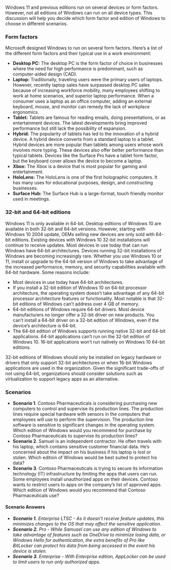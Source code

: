 Windows 11 and previous editions run on several devices or form factors. However, not all editions of Windows can run on all device types. This discussion will help you decide which form factor and edition of Windows to choose in different scenarios.

### Form factors

Microsoft designed Windows to run on several form factors. Here’s a list of the different form factors and their typical use in a work environment:

 -  **Desktop PC:** The desktop PC is the form factor of choice in businesses where the need for high performance is predominant, such as computer-aided design (CAD).
 -  **Laptop:** Traditionally, traveling users were the primary users of laptops. However, recently laptop sales have surpassed desktop PC sales because of increasing workforce mobility, many employees shifting to work at home scenarios, and superior laptop performance. When a consumer uses a laptop as an office computer, adding an external keyboard, mouse, and monitor can remedy the lack of workplace ergonomics.
 -  **Tablet:** Tablets are famous for reading emails, doing presentations, or as entertainment devices. The latest developments bring improved performance but still lack the possibility of expansion.
 -  **Hybrid:** The popularity of tablets has led to the innovation of a hybrid device. A hybrid device converts from a standard laptop to a tablet. Hybrid devices are more popular than tablets among users whose work involves more typing. These devices also offer better performance than typical tablets. Devices like the Surface Pro have a tablet form factor, but the keyboard cover allows the device to become a laptop.
 -  **Xbox:** The Xbox is a device that is most popular for gaming and entertainment.
 -  **HoloLens:** The HoloLens is one of the first holographic computers. It has many uses for educational purposes, design, and constructing businesses.
 -  **Surface Hub:** The Surface Hub is a large-format, touch friendly monitor used in meetings.

### 32-bit and 64-bit editions

Windows 11 is only available in 64-bit. Desktop editions of Windows 10 are available in both 32-bit and 64-bit versions. However, starting with Windows 10 2004 update, OEMs selling new devices are only sold with 64-bit editions. Existing devices with Windows 10 32-bit installations will continue to receive updates. Most devices in use today that can run Windows have 64-bit architectures. Devices running 32-bit installations of Windows are becoming increasingly rare.
Whether you use Windows 10 or 11, install or upgrade to the 64-bit version of Windows to take advantage of the increased performance, memory, and security capabilities available with 64-bit hardware. Some reasons include:

 -  Most devices in use today have 64-bit architectures.
 -  If you install a 32-bit edition of Windows 10 on 64-bit processor architecture, the operating system doesn’t take advantage of any 64-bit processor architecture features or functionality. Most notable is that 32-bit editions of Windows can’t address over 4 GB of memory.
 -  64-bit editions of Windows require 64-bit drivers. Most device manufacturers no longer offer a 32-bit driver on new products. You can’t install a 64-bit driver on a 32-bit edition of Windows, even if the device’s architecture is 64-bit.
 -  The 64-bit edition of Windows supports running native 32-bit and 64-bit applications. 64-bit applications can’t run on the 32-bit edition of Windows 10. 16-bit applications won’t run natively on Windows 10 64-bit editions.

32-bit editions of Windows should only be installed on legacy hardware or drivers that only support 32-bit architectures or when 16-bit Windows applications are used in the organization. Given the significant trade-offs of not using 64-bit, organizations should consider solutions such as virtualization to support legacy apps as an alternative.

### Scenarios

 -  **Scenario 1**. Contoso Pharmaceuticals is considering purchasing new computers to control and supervise its production lines. The production lines require special hardware with sensors in the computers that employees will use to perform the supervision. The production line software is sensitive to significant changes in the operating system. Which edition of Windows would you recommend for purchase by Contoso Pharmaceuticals to supervise its production lines?
 -  **Scenario 2**. Samuel is an independent contractor. He often travels with his laptop, which contains sensitive customer financial data. He’s concerned about the impact on his business if his laptop is lost or stolen. Which edition of Windows would be best suited to protect his data?
 -  **Scenario 3**. Contoso Pharmaceuticals is trying to secure its information technology (IT) infrastructure by limiting the apps that users can run. Some employees install unauthorized apps on their devices. Contoso wants to restrict users to apps on the company’s list of approved apps. Which edition of Windows would you recommend that Contoso Pharmaceuticals use?

#### **Scenario Answers**

 -  ***Scenario 1.** Enterprise LTSC - As it doesn't receive feature updates, this minimizes changes to the OS that may affect the sensitive application.*
 -  ***Scenario 2.** Pro - While Samuael can use any edition of Windows to take advantage of features such as OneDrive to minimize losing data, or Windows Hello for authentication, the extra benefits of Pro like BitLocker can protect his data from being accessed in the event his device is stolen.*
 -  ***Scenario 3.** Enterprise - With Enterprise edition, AppLocker can be used to limit users to run only authorized apps.*
